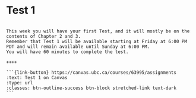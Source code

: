 # Test 1

````{panels}

This week you will have your first Test, and it will mostly be on the contents of Chapter 2 and 3.
Remember that Test 1 will be available starting at Friday at 6:00 PM PDT and will remain available until Sunday at 6:00 PM.
You will have 60 minutes to complete the test.

++++ 

```{link-button} https://canvas.ubc.ca/courses/63995/assignments
:text: Test 1 on Canvas
:type: url
:classes: btn-outline-success btn-block stretched-link text-dark
```
````